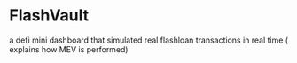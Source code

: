 # FlashVault 
a defi mini dashboard that simulated real flashloan transactions in real time ( explains how MEV is performed)
